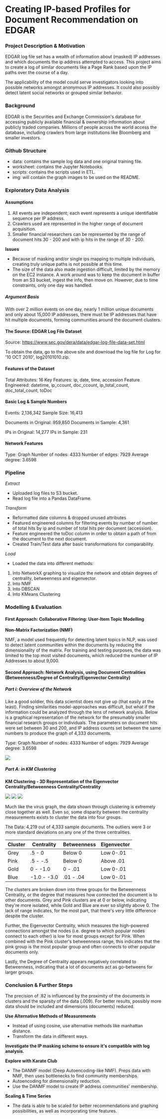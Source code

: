 # Creating IP-based Profiles for Document Recommendation on EDGAR


### Project Description & Motivation

EDGAR log file set has a wealth of information about (masked) IP addresses and which documents the ip address attempted to access. This project aims to create a log of similar documents like a Page Rank based upon the IP paths over the course of a day. 

The applicability of the model could serve investigators looking into possible networks amongst anonymous IP addresses. It could also possibly detect latent social networks or grouped similar behavior. 

### Background

EDGAR is the Securities and Exchange Commission's database for accessing publicly available financial & ownership information about publicly traded companies. Millions of people across the world access the database, including crawlers from large institutions like Bloomberg and smaller investors.

### Github Structure
* data: contains the sample log data and one original training file.
* worksheet: contains the Jupyter Notebooks.
* scripts: contains the scripts used in ETL.
* img: will contain the graph images to be used on the README.

### Exploratory Data Analysis

#### Assumptions

1. All events are independent; each event represents a unique identifiable sequence per IP address.
2. Crawlers used are represented in the higher range of document acquisition.
3. Smaller financial researchers can be represented by the range of document hits 30 - 200 and with ip hits in the range of 30 - 200. 

**Issues**
* Because of masking and/or single ips mapping to multiple individuals, creating truly unique paths is not possible at this time. 
* The size of the data also made ingestion difficult, limited by the memory on the EC2 instance. A work around was to keep the document in buffer from an S3 bucket, ingest the info, then move on. However, due to time constraints, only one day was handled.

##### Argument Basis

With over 2 million events on one day, nearly 1 million unique documents and only about 15,000 IP addresses, there must be IP addresses that have hit multiple documents, forming communities around the document clusters. 
  

#### The Source: EDGAR Log File Dataset
Source: https://www.sec.gov/dera/data/edgar-log-file-data-set.html

To obtain the data, go to the above site and download the log file for Log for '10 OCT 2010', log20101010.zip.

#### Features of the Dataset

Total Attributes: 16
Key Features: ip, date, time, accession
Feature Engineered: datetime, ip_ccount, doc_ccount, ip_total_count, doc_total_count, toDoc

#### Basic Log & Sample Numbers

Events: 2,136,342
Sample Size: 16,413

Documents in Original: 959,850
Documents in Sample: 4,361

IPs in Original: 14,277
IPs in Sample: 231

#### Network Features

Type: Graph
Number of nodes: 4333
Number of edges: 7929
Average degree:   3.6598

### Pipeline

*Extract*
* Uploaded log files to S3 bucket.
* Read log file into a Pandas DataFrame. 

*Transform*
* Reformatted date columns & dropped unused attributes
* Featured engineered columns for filtering events by number of number of total hits by ip and number of total hits per document (accession). 
* Feature engineered the toDoc column in order to obtain a path of from the document to the next document.
* Created Train/Test data after basic transformations for comparability. 

*Load*

* Loaded the data into different methods:
1. Into NetworkX graphing to visualize the network and obtain degrees of centrality, betweenness and eigenvector.
2. Into NMF
3. Into DBSCAN
4. Into KMeans Clustering

### Modelling & Evaluation

#### First Approach: Collaborative Filtering: User-Item Topic Modelling 

**Non-Matrix Factorization (NMF)**

NMF, a model used frequently for detecting latent topics in NLP, was used to detect latent communities within the documents by reducing the dimensionality of the matrix.  For training and testing purposes, the data was limited to the top most visited documents, which reduced the number of IP Addresses to about 9,000.  


#### Second Approach: Network Analysis, using Document Centralities (Betweenness/Degree of Centrality/Eigenvector Centrality)

##### Part i: Overview of the Network
Like a good soldier, this data scientist does not give up (that easily at the least). Finding similarities model-approaches was difficult, but what if the information could be analyzed through the lens of network analysis.  Below is a graphical representation of the network for the presumably smaller financial research groups or individuals.  The parameters on document hits were set between 30 and 200, and IP address counts set between the same numbers to produce the graph of 4,333 documents. 

Type: Graph
Number of nodes: 4333
Number of edges: 7929
Average degree:   3.6598

![](img/Modern_Art.png)


##### Part A: in KM Clustering 

**KM Clustering - 3D Representation of the Eigenvector Centrality/Betweenness Centrality/Centrality**

![](img/km_cluster.png) ![](img/30_view.png) ![](img/60_view.png)

Much like the virus graph, the data shown through clustering is extremely close together as well. Even so, some disparity between the centrality measurements exists to cluster the data into four groups. 

The Data: 4,219 out of 4,333 sample documents. The outliers were 3 or more standard deviations on any one of the three centralities.

| Cluster | Centrality | Betweenness | Eigenvector |
| -------|------ | -------|------ |
|Grey | .5 - 0 | Below 0 | Low 0-.01 |
|Pink| .5 - -.5 |Below 0 | Above .01 |
|Gold| 0 - -1.0 |0 - .01 | Low 0-.01 |
|Blue| -1.0 - -3.0 | .01 - .04 |Low 0-.01 |

The clusters are broken down into three groups for the Betweenness Centrality, or the degree that measures how connected the document is to other documents. Grey and Pink clusters are at 0 or below, indicating they're more isolated, while Gold and Blue are ever so slightly above 0.  The lack of range indicates, for the most part, that there's very little difference despite the cluster.

Further, the Eigenvector Centrality, which measures the high-powered connections amongst the nodes (i.e. degree to which popular nodes connect to each other) is low for most groups except for Pink. When combined with the Pink cluster's betweenness range, this indicates that the pink group is the most popular group and often connects to other popular documents only. 

Lastly, the Degree of Centrality appears negatively correlated to Betweenness, indicating that a lot of documents act as go-betweens for larger groups. 


### Conclusion & Further Steps

The precision of .82 is influenced by the proximity of the documents in clusters and the sparsity of the data (.009). For better results, possibly more data should be included and dimensions (documents) reduced. 

**Use Alternative Methods of Measurements**
* Instead of using cosine, use alternative methods like manhattan distance.
* Transform the data in different ways.

**Investigate the IP masking scheme to ensure it's compatible with log analysis.**

**Explore with Karate Club**

* The DANMF model (Deep Autoencoding-like NMF).  Preps data with NMF, then uses bottlenecks to find community memberships.
* Autoencoding for dimensionality reduction.
* Use the DANMF model to create IP address communities' membership. 

**Scaling & Time Series**
* The data is able to be scaled for better recommendations and graphing possibilities, as well as incorporating time features.